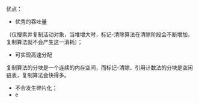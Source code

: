 优点：

* 优秀的吞吐量

（仅搜索并复制活动对象，当堆增大时，标记-清除算法在清除阶段会不断增加，复制算法就不会产生这一消耗）；

* 可实现高速分配

复制算法的分块是一个连续的内存空间，而标记-清除、引用计数法的分块是空闲链表，复制算法会快得多。

* 不会发生碎片化；
* e



